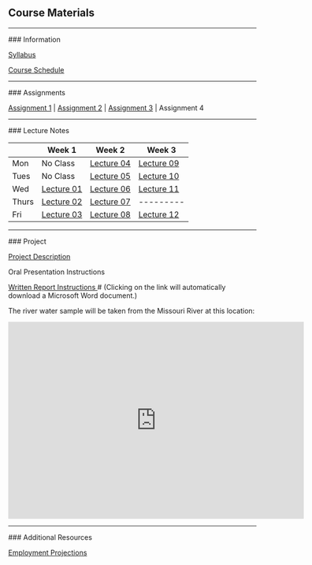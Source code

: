 ## Course Materials
<hr>
### Information

[Syllabus](/docs/Syllabus.pdf)

[Course Schedule](/docs/CourseSchedule.pdf)


<hr>
### Assignments

[Assignment 1](/docs/Assignment01.pdf) | [Assignment 2](/docs/Assignment02.pdf) | [Assignment 3](/docs/Assignment03.pdf) | Assignment 4 


<hr>
### Lecture Notes

|     | Week 1                                 | Week 2                                | Week 3                                     |
|-----|----------------------------------------|---------------------------------------|--------------------------------------------|
|Mon  | No Class                               | [Lecture 04](/lec/04-WaterQuality.pdf)| [Lecture 09](/lec/09-Wetlands.pdf)         |
|Tues | No Class                               | [Lecture 05](/lec/05-Watershed.pdf)   | [Lecture 10](/lec/10-DamsReservoirs.pdf)   |
|Wed  | [Lecture 01](/lec/01-Intro.pdf)        | [Lecture 06](/lec/06-GreatLakes.pdf)  | [Lecture 11](/lec/11-DamVideo.pdf)         |
|Thurs| [Lecture 02](/lec/02-WaterOverview.pdf)| [Lecture 07](/lec/07-Groundwater.pdf) | ---------                                  |
|Fri  | [Lecture 03](/lec/03-WaterCycle.pdf)   | [Lecture 08](/lec/08-Rivers.pdf)      | [Lecture 12](/lec/12-WaterTreatment_Hg.pdf)|


<hr>
### Project

[Project Description](/docs/ProjectDescription.pdf)

Oral Presentation Instructions

[Written Report Instructions ](/docs/WrittenReportTemplate.docx) # (Clicking on the link will automatically download a Microsoft Word document.)

The river water sample will be taken from the Missouri River at this location:
<iframe src="https://www.google.com/maps/embed?pb=!1m18!1m12!1m3!1d24305.375723723115!2d-96.99882763233053!3d42.76701038485986!2m3!1f0!2f0!3f0!3m2!1i1024!2i768!4f13.1!3m3!1m2!1s0x0%3A0xc479235af54e1bf9!2sClay+County+Boat+Ramp%2C+Canoe+Takeout!5e1!3m2!1sen!2sus!4v1496106414767" width="600" height="400" frameborder="0" style="border:0" allowfullscreen></iframe>

<hr>
### Additional Resources

[Employment Projections](/docs/EmploymentProjections.pdf)






